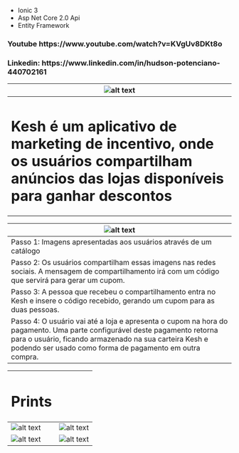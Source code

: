 * Ionic 3
* Asp Net Core 2.0 Api
* Entity Framework

<h3>Youtube https://www.youtube.com/watch?v=KVgUv8DKt8o</h3>
<h3>Linkedin: https://www.linkedin.com/in/hudson-potenciano-440702161</h3>

| ![alt text](https://docs.google.com/uc?id=1a79otEH-WjaLJr0y6i4ZvKcmn3hjVcFn) |
| ------ |
|<h1>Kesh é um aplicativo de marketing de incentivo, onde os usuários compartilham anúncios das lojas disponíveis para ganhar descontos</h1>|

| ![alt text](https://docs.google.com/uc?id=1ZnT_Kt9G1HCciqBhVB5EBmHGEbz-ImDu) |
| ------ |
| Passo 1: Imagens apresentadas aos usuários através de um catálogo|
|Passo 2: Os usuários compartilham essas imagens nas redes sociais. A mensagem de compartilhamento irá com um código que servirá para gerar um cupom.|
|Passo 3: A pessoa que recebeu o compartilhamento entra no Kesh e insere o código recebido, gerando um cupom para as duas pessoas.|
|Passo 4: O usuário vai até a loja e apresenta o cupom na hora do pagamento. Uma parte configurável deste pagamento retorna para o usuário, ficando armazenado na sua carteira Kesh e podendo ser usado como forma de pagamento em outra compra.||


|<h1>Prints</h1>||
| ------ | ------|
|![alt text](https://docs.google.com/uc?id=1YqdY6nCP8lKbdC8QOPlC18Uk3Dxvd6Ii)|![alt text](https://docs.google.com/uc?id=1Gvf6D6FkCKSVQoxqUS0DACJeuaMfrSiL)|
|![alt text](https://docs.google.com/uc?id=1yqIMtXZF1T40u4qpzLfhh28j4RhdVDat)|![alt text](https://docs.google.com/uc?id=1kknei4Aq8y0_9zOqSIrU3eAue-NLd3Hr)|
